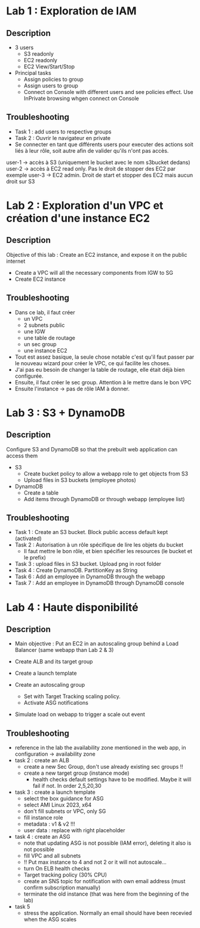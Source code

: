 # Lab 1 : Exploration de IAM

## Description

* 3 users
  * S3 readonly
  * EC2 readonly
  * EC2 View/Start/Stop
* Principal tasks
  * Assign policies to group
  * Assign users to group
  * Connect on Console with different users and see policies effect. Use InPrivate browsing whgen connect on Console

## Troubleshooting

* Task 1 : add users to respective groups
* Task 2 : Ouvrir le navigateur en private
* Se connecter en tant que différents users pour executer des actions soit liés à leur rôle, soit autre afin de valider qu'ils n'ont pas accès.

user-1 -> accès à S3 (uniquement le bucket avec le nom s3bucket dedans)
user-2 -> accès à EC2 read only. Pas le droit de stopper des EC2 par exemple
user-3 -> EC2 admin. Droit de start et stopper des EC2 mais aucun droit sur S3

# Lab 2 : Exploration d'un VPC et création d'une instance EC2

## Description

Objective of this lab : Create an EC2 instance, and expose it on the public internet

* Create a VPC will all the necessary components from IGW to SG
* Create EC2 instance

## Troubleshooting

* Dans ce lab, il faut créer 
  * un VPC
  * 2 subnets public
  * une IGW
  * une table de routage
  * un sec group
  * une instance EC2
* Tout est assez basique, la seule chose notable c'est qu'il faut passer par le nouveau wizard pour créer le VPC, ce qui facilite les choses.
* J'ai pas eu besoin de changer la table de routage, elle était déjà bien configurée.
* Ensuite, il faut créer le sec group. Attention à le mettre dans le bon VPC
* Ensuite l'instance -> pas de rôle IAM à donner.

# Lab 3 : S3 + DynamoDB

## Description

Configure S3 and DynamoDB so that the prebuilt web application can access them

* S3
  * Create bucket policy to allow a webapp role to get objects from S3
  * Upload files in S3 buckets (employee photos)
* DynamoDB
  * Create a table 
  * Add items through DynamoDB or through webapp (employee list)


## Troubleshooting

* Task 1 : Create an S3 bucket. Block public access default kept (activated)
* Task 2 : Autorisation à un rôle spécifique de lire les objets du bucket
  * Il faut mettre le bon rôle, et bien spécifier les resources (le bucket et le prefix)
* Task 3 : upload files in S3 bucket. Upload png in root folder
* Task 4 : Create DynamoDB. PartitionKey as String
* Task 6 : Add an employee in DynamoDB through the webapp
* Task 7 : Add an employee in DynamoDB through DynamoDB console


# Lab 4 : Haute disponibilité

## Description

* Main objective : Put an EC2 in an autoscaling group behind a Load Balancer (same webapp than Lab 2 & 3)

* Create ALB and its target group
* Create a launch template
* Create an autoscaling group
  * Set with Target Tracking scaling policy. 
  * Activate ASG notifications 
* Simulate load on webapp to trigger a scale out event

## Troubleshooting


* reference in the lab the availability zone mentioned in the web app, in configuration -> availability zone
* task 2 : create an ALB
  * create a new Sec Group, don't use already existing sec groups !!
  * create a new target group (instance mode)
    * health checks default settings have to be modified. Maybe it will fail if not. In order 2,5,20,30
* task 3 : create a launch template
  * select the box guidance for ASG
  * select AMI Linux 2023, x64
  * don't fill subnets or VPC, only SG
  * fill instance role
  * metadata : v1 & v2 !!! 
  * user data : replace with right placeholder
* task 4 : create an ASG
  * note that updating ASG is not possible (IAM error), deleting it also is not possible
  * fill VPC and all subnets
  * !! Put max instance to 4 and not 2 or it will not autoscale... 
  * turn On ELB health checks
  * Target tracking policy (30% CPU)
  * create an SNS topic for notification with own email address (must confirm subscription manually)
  * terminate the old instance (that was here from the beginning of the lab)
* task 5
  * stress the application. Normally an email should have been recevied when the ASG scales
